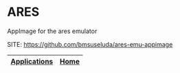 # ARES

 AppImage for the ares emulator

 SITE: https://github.com/bmsuseluda/ares-emu-appimage

 | [Applications](https://portable-linux-apps.github.io/apps.html) | [Home](https://portable-linux-apps.github.io)
 | --- | --- |
